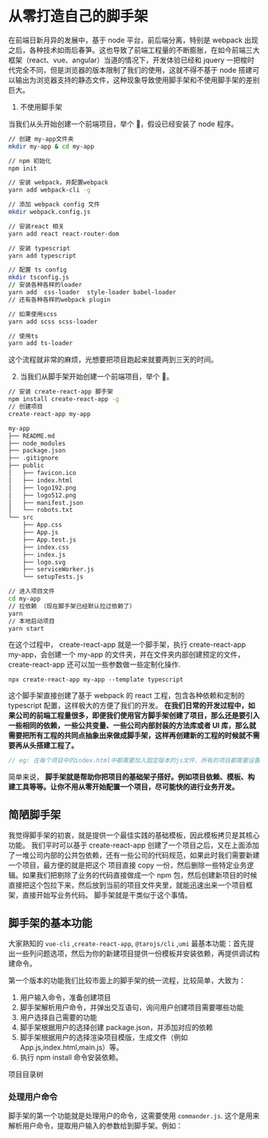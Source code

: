 # 从零打造自己的脚手架

在前端日新月异的发展中，基于 node 平台，前后端分离，特别是 webpack 出现之后，各种技术如雨后春笋。这也导致了前端工程量的不断膨胀，在如今前端三大框架（react、vue、angular）当道的情况下，开发体验已经和 jquery 一把梭时代完全不同，但是浏览器的版本限制了我们的使用，这就不得不基于 node 搭建可以输出为浏览器支持的静态文件，这种现象导致使用脚手架和不使用脚手架的差别巨大。

1. 不使用脚手架

当我们从头开始创建一个前端项目，举个 🌰，假设已经安装了 node 程序。

```sh
// 创建 my-app文件夹
mkdir my-app & cd my-app

// npm 初始化
npm init

// 安装 webpack，并配置webpack
yarn add webpack-cli -g

// 添加 webpack config 文件
mkdir webpack.config.js

// 安装react 相关
yarn add react react-router-dom

// 安装 typescript
yarn add typescript

// 配置 ts config
mkdir tsconfig.js
// 安装各种各样的loader
yarn add  css-loader  style-loader babel-loader
// 还有各种各样的webpack plugin

// 如果使用scss
yarn add scss scss-loader

// 使用ts
yarn add ts-loader
```

这个流程就非常的麻烦，光想要把项目跑起来就要两到三天的时间。

2. 当我们从脚手架开始创建一个前端项目，举个 🌰。

```sh
// 安装 create-react-app 脚手架
npm install create-react-app -g
// 创建项目
create-react-app my-app

my-app
├── README.md
├── node_modules
├── package.json
├── .gitignore
├── public
│   ├── favicon.ico
│   ├── index.html
│   ├── logo192.png
│   ├── logo512.png
│   ├── manifest.json
│   └── robots.txt
└── src
    ├── App.css
    ├── App.js
    ├── App.test.js
    ├── index.css
    ├── index.js
    ├── logo.svg
    ├── serviceWorker.js
    └── setupTests.js

// 进入项目文件
cd my-app
// 拉依赖 （现在脚手架已经默认拉过依赖了）
yarn
// 本地启动项目
yarn start
```

在这个过程中， create-react-app 就是一个脚手架，执行 create-react-app my-app，会创建一个 my-app 的文件夹，并在文件夹内部创建预定的文件，create-react-app 还可以加一些参数做一些定制化操作.

```
npx create-react-app my-app --template typescript
```

这个脚手架直接创建了基于 webpack 的 react 工程，包含各种依赖和定制的 typescript 配置，这样极大的方便了我们的开发。
**在我们日常的开发过程中，如果公司的前端工程量很多，即便我们使用官方脚手架创建了项目，那么还是要引入一些相同的依赖，一些公共变量、一些公司内部封装的方法库或者 UI 库，那么就需要把所有工程的共同点抽象出来做成脚手架，这样再创建新的工程的时候就不需要再从头搭建工程了。**

```js
// eg: 在每个项目中的index.html中都需要加入固定版本的js文件，所有的项目都需要设置为相同的eslint规范、一些公共的 d.ts 文件、相同的文件分布、或者统一版本依赖的 React， Redux，统一的UI框架 等等。
```

简单来说， **脚手架就是帮助你把项目的基础架子搭好。例如项目依赖、模板、构建工具等等。让你不用从零开始配置一个项目，尽可能快的进行业务开发。**

## 简陋脚手架

我觉得脚手架的初衷，就是提供一个最佳实践的基础模板，因此模板拷贝是其核心功能。 我们平时可以基于 create-react-app 创建了一个项目之后，又在上面添加了一堆公司内部的公共包依赖，还有一些公司的代码规范，如果此时我们需要新建一个项目，最方便的就是把这个 项目直接 copy 一份，然后删除一些特定业务逻辑。如果我们把剔除了业务的代码直接做成一个 npm 包，然后创建新项目的时候直接把这个包拉下来，然后放到当前的项目文件夹里，就能迅速出来一个项目框架，直接开始写业务代码。
脚手架就是干类似于这个事情。

## 脚手架的基本功能

大家熟知的 `vue-cli` ,`create-react-app`, `@tarojs/cli` ,`umi` 最基本功能：首先提出一些列问题选项，然后为你的新建项目提供一份模板并安装依赖，再提供调试构建命令。

第一个版本的功能我们比较市面上的脚手架的统一流程，比较简单，大致为：

1. 用户输入命令，准备创建项目
2. 脚手架解析用户命令，并弹出交互语句，询问用户创建项目需要哪些功能
3. 用户选择自己需要的功能
4. 脚手架根据用户的选择创建 package.json，并添加对应的依赖
5. 脚手架根据用户的选择渲染项目模版，生成文件（例如 App.js,index.html,main.js）等。
6. 执行 npm install 命令安装依赖。

项目目录树

### 处理用户命令

脚手架的第一个功能就是处理用户的命令，这需要使用 `commander.js`. 这个是用来解析用户命令，提取用户输入的参数给到脚手架。例如：

```js
```
